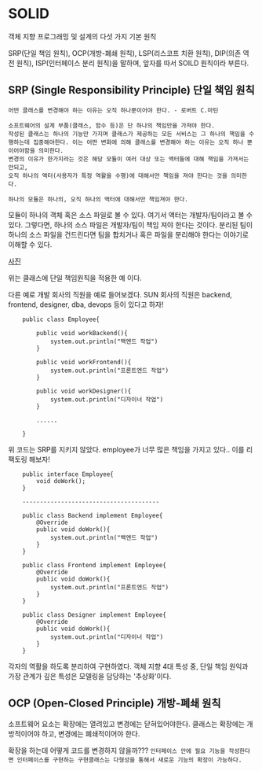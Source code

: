 # SOLID

객체 지향 프로그래밍 및 설계의 다섯 가지 기본 원칙

SRP(단일 책임 원칙), OCP(개방-폐쇄 원칙), LSP(리스코프 치환 원칙), DIP(의존 역전 원칙), ISP(인터페이스 분리 원칙)을 말하며, 앞자를 따서 SOILD 원칙이라 부른다.

## SRP (Single Responsibility Principle) 단일 책임 원칙

```어떤 클래스를 변경해야 하는 이유는 오직 하나뿐이어야 한다. - 로버트 C.마틴```


    소프트웨어의 설계 부품(클래스, 함수 등)은 단 하나의 책임만을 가져야 한다. 
    작성된 클래스는 하나의 기능만 가지며 클래스가 제공하는 모든 서비스는 그 하나의 책임을 수행하는데 집중해야한다. 이는 어떤 변화에 의해 클래스를 변경해야 하는 이유는 오직 하나 뿐이어야함을 의미한다. 
    변경의 이유가 한가지라는 것은 해당 모듈이 여러 대상 또는 액터들에 대해 책임을 가져서는 안되고, 
    오직 하나의 액터(사용자가 특정 역활을 수행)에 대해서만 책임을 져야 한다는 것을 의미한다.


```하나의 모듈은 하나의, 오직 하나의 액터에 대해서만 책임져야 한다.```

모듈이 하나의 객체 혹은 소스 파일로 볼 수 있다. 여기서 액터는 개발자/팀이라고 볼 수 있다. 그렇다면, 하나의 소스 파일은 개발자/팀이 책임 져야 한다는 것이다. 분리된 팀이 하나의 소스 파일을 건드린다면 팀을 합치거나 혹은 파일을 분리해야 한다는 이야기로 이해할 수 있다.

[사진](https://moons-memo.tistory.com/218)

위는 클래스에 단일 책임원칙을 적용한 예 이다.

다른 예로 개발 회사의 직원을 예로 들어보겠다. SUN 회사의 직원은 backend, frontend, designer, dba, devops 등이 있다고 하자! 


        public class Employee{

            public void workBackend(){
                system.out.println("백엔드 작업")
            }

            public void workFrontend(){
                system.out.println("프론트엔드 작업")
            }

            public void workDesigner(){
                system.out.println("디자이너 작업")
            }

            ......

        }

위 코드는 SRP를 지키지 않았다. employee가 너무 많은 책임을 가지고 있다.. 이를 리팩토링 해보자!


        public interface Employee{
            void doWork();
        }
        
        ---------------------------------------
        
        public class Backend implement Employee{
            @Override
            public void doWork(){
                system.out.println("백엔드 작업")
            }
        }
        
        public class Frontend implement Employee{
            @Override
            public void doWork(){
                system.out.println("프론트엔드 작업")
            }
        }
        
        public class Designer implement Employee{
            @Override
            public void doWork(){
                system.out.println("디자이너 작업")
            }
        }

각자의 역활을 하도록 분리하여 구현하였다. 객체 지향 4대 특성 중, 단일 책임 원익과 가장 관계가 깊은 특성은 모델링을 담당하는 '추상화'이다.


## OCP (Open-Closed Principle) 개방-폐쇄 원칙

 소프트웨어 요소는 확장에는 열려있고 변경에는 닫혀있어야한다. 
 클래스는 확장에는 개방적이어야 하고, 변경에는 폐쇄적이어야 한다.

확장을 하는데 어떻게 코드를 변경하지 않을까??? ```인터페이스 안에 필요 기능을 작성한다면 인터페이스를 구현하는 구현클래스는 다형성을 통해서 새로운 기능의 확장이 가능하다.```





